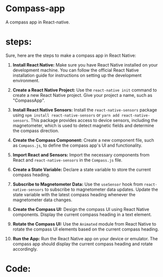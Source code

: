 # Compass-app
A compass app in React-native.

# steps:
Sure, here are the steps to make a compass app in React Native:

1. **Install React Native:** Make sure you have React Native installed on your development machine. You can follow the official React Native installation guide for instructions on setting up the development environment.

2. **Create a React Native Project:** Use the `react-native init` command to create a new React Native project. Give your project a name, such as "CompassApp".

3. **Install React Native Sensors:** Install the `react-native-sensors` package using `npm install react-native-sensors` or `yarn add react-native-sensors`. This package provides access to device sensors, including the magnetometer, which is used to detect magnetic fields and determine the compass direction.

4. **Create the Compass Component:** Create a new component file, such as `Compass.js`, to define the compass app's UI and functionality.

5. **Import React and Sensors:** Import the necessary components from React and `react-native-sensors` in the `Compass.js` file.

6. **Create a State Variable:** Declare a state variable to store the current compass heading.

7. **Subscribe to Magnetometer Data:** Use the `useSensor` hook from `react-native-sensors` to subscribe to magnetometer data updates. Update the state variable with the latest compass heading whenever the magnetometer data changes.

8. **Create the Compass UI:** Design the compass UI using React Native components. Display the current compass heading in a text element.

9. **Rotate the Compass UI:** Use the `Animated` module from React Native to rotate the compass UI elements based on the current compass heading.

10. **Run the App:** Run the React Native app on your device or emulator. The compass app should display the current compass heading and rotate accordingly.

# Code:
